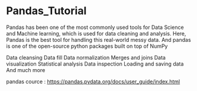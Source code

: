 # Pandas_Tutorial

Pandas has been one of the most commonly used tools for Data Science and Machine learning, which is used for data cleaning and analysis. Here, Pandas is the best tool for handling this real-world messy data. And pandas is one of the open-source python packages built on top of NumPy


Data cleansing
Data fill
Data normalization
Merges and joins
Data visualization
Statistical analysis
Data inspection
Loading and saving data
And much more



pandas cource : https://pandas.pydata.org/docs/user_guide/index.html

